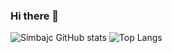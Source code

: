 ### Hi there 👋

<div>

  <!-- Stats grabbed from Anurag Hazra's readme-stats repo : https://github.com/anuraghazra -->

  ![Simbajc GitHub stats](https://github-readme-stats.vercel.app/api?username=Simbajc&theme=catppuccin_latte)
  ![Top Langs](https://github-readme-stats.vercel.app/api/top-langs/?username=Simbajc&layout=donut&theme=catppuccin_latte)
  
</div>





<!--
**Simbajc/Simbajc** is a ✨ _special_ ✨ repository because its `README.md` (this file) appears on your GitHub profile.

Here are some ideas to get you started:

- 🔭 I’m currently working on ...
- 🌱 I’m currently learning ...
- 👯 I’m looking to collaborate on ...
- 🤔 I’m looking for help with ...
- 💬 Ask me about ...
- 📫 How to reach me: ...
- 😄 Pronouns: ...
- ⚡ Fun fact: ...
-->
